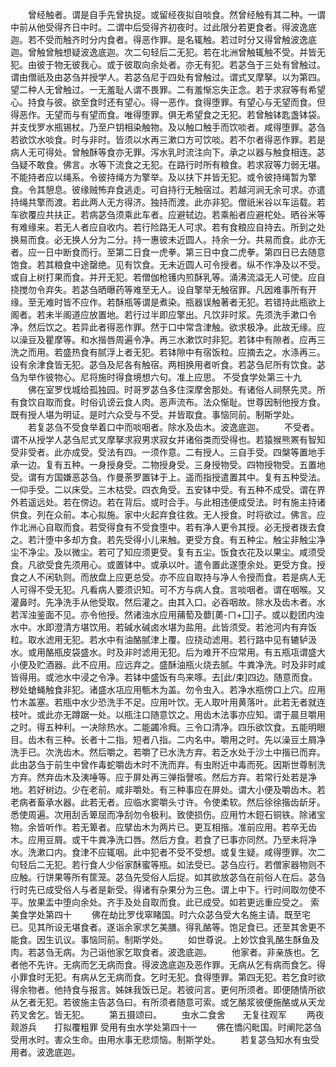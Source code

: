 <!-- { "loadSidebar": true } -->
　　曾经触者。谓是自手先曾执捉。或留经夜拟自啖食。然曾经触有其二种。一谓中前从他受得齐日中时。二谓中后受得齐初夜时。过此限分若更食者。得波逸底迦。若不受而触齐时分内食者。得恶作罪。是名辄触。若过时分又得曾触波逸底迦。曾触曾触想疑波逸底迦。次二句轻后二无犯。若在北洲曾触辄触不受。并皆无犯。由彼于物无彼我心。或于彼取向余处者。亦无有犯。若苾刍于三处有曾触过。谓由僧祇及由苾刍并授学人。若苾刍尼于四处有曾触过。谓式叉摩拏。以为第四。望二种人无曾触过。一无羞耻人谓不畏罪。二有羞惭忘失正念。若于求寂等有希望心。持食与彼。欲至食时还有望心。得一恶作。食得堕罪。有望心与无望而食。但得恶作。无望而与有望而食。唯得堕罪。俱无希望食之无犯。若曾触钵匙盏钵袋。并支伐罗水瓶锡杖。乃至户钥相染触物。及以触口触手而饮啖者。咸得堕罪。苾刍若欲饮水啖食。时与非时。皆须以水再三漱口方可饮啖。若不尔者得恶作罪。若是病人无可得处。曾触酥等食亦无罪。泻水乳时流注向下。承之以器与触食相连。苾刍疑不敢食。佛言。水等下流食之无犯。在路行时所有粮食。若求寂等力弱无堪。不能持者应以绳系。令彼持绳方为擎举。及以扶下并皆无犯。或令彼持绳暂为擎食。令其憩息。彼缘贼怖弃食逃走。可自持行无触宿过。若越河涧无余可求。亦遣持绳共擎而渡。若此两人无方得济。独持而渡。此亦非犯。僧祇米谷以车运载。若车欲覆应共扶正。若病苾刍须乘此车者。应避轼边。若乘船者应避柁处。晒谷米等有难缘来。若无人者应自收内。若行险路无人可求。若有食粮应自持去。所到之处换易而食。必无换人分为二分。持一惠彼未近圆人。持余一分。共易而食。此亦无者。应一日中断食而行。至第二日食一虎拳。第三日中食二虎拳。第四日已去随意饱食。若其粮食中途罄绝。见有饮食。无未近圆人可令授者。纵不作净及以不受。或自上树打果而食。并开无犯。若僧伽枪镬内煎酥乳等。涌沸流溢无人可使。应自挠搅勿令弃失。若苾刍晒曝药等难至无人。设自擎举无触宿罪。凡因难事所有开缘。至无难时皆不应作。若酥瓶等谓是煮染。瓶器误触著者无犯。若错持此瓶欲上阁者。若未半阁道应放置地。若行过半即应擎出。凡饮非时浆。先须洗手漱口令净。然后饮之。若异此者得恶作罪。然于口中常含津触。欲求极净。此故无缘。应以澡豆及瞿摩等。和水揩唇周遍令净。再三水漱饮时非犯。若钵中有隙者。应再三洗之而用。若盛热食有腻浮上者无犯。若钵隙中有宿饭粒。应摘去之。水涤再三。设有余津食皆无犯。苾刍及尼各有触宿。两相换用者听食。若苾刍尼所有饮食。苾刍为举作彼物心。尼将施时得食境想六句。准上应思。
不受食学处第三十九
　　佛在室罗伐城给孤独园。时哥罗苾刍多住深摩舍那处。有诸俗人祠祭先灵。所有食饮自取而食。时俗讥谤云食人肉。恶声流布。法众惭耻。世尊因制他授方食。既有授人堪为明证。是时六众受与不受。并皆取食。事恼同前。制斯学处。
　　若复苾刍不受食举着口中而啖咽者。除水及齿木。波逸底迦。
　　不受者。谓不从授学人苾刍尼式叉摩拏求寂男求寂女并诸俗类而受得也。若猿猴熊罴有智知受非受者。此亦成受。受法有四。一须作意。二有授人。三自手受。四槃等置地手承一边。复有五种。一身授身受。二物授身受。三身授物受。四物授物受。五置地受。谓有方国嫌恶苾刍。作曼荼罗置钵于上。遥而指授遣置其中。复有五种受法。一仰手受。二以床受。三木枯受。四衣角受。五安钵中受。有五种不成受。谓在界外若遥远处。若在傍边。若在背后。或时合手。与此相违便成受法。时有施主持诸供食。列在众前。本心拟施。家中火起弃食往救。无人授食。时将欲过。佛言。应作北洲心自取而食。若受得食有不受食堕中。若有净人更令其授。必无授者拨去食之。若汁堕中多却方食。若先受得小儿来触。更受方食。有五种尘。触尘非触尘净尘不净尘。及以微尘。若可了知应须更受。复有五尘。饭食衣花及以果尘。咸须受食。凡欲受食先须用心。或置钵中。或承以叶。遣令置此遂堕余处。更受方食。授食之人不闲轨则。而放盘上应更总受。亦不应自取持与净人令授而食。若是病人无人可得不受无犯。凡看病人要须识知。可不方与病人食。言啖咽者。谓在咽喉。又灌鼻时。先净洗手从他受取。然后灌之。由其入口。必吞咽故。除水及齿木者。水若浑浊鉴面不见。亦令他授。然诸浊水应用蒱萄及蘡[薁-ㄇ+囗]子。或以麨团内浊水中。水即澄清方堪饮用。若碱水碱卤水堪为盐用。此皆须受。若池河内有弃饭粒。取水滤用无犯。若水中有油酪腻津上覆。应挠动滤用。若行路中见有辘轳汲水。或用酪瓶皮袋盛水。时及非时滤用无犯。后为难开不应常用。有五瓶瓨谓盛大小便及贮酒器。此不应用。应远弃之。盛酥油瓶火烧去腻。牛粪净洗。时及非时咸皆得用。或池水中浸之令净。若钵中盛饭有鸟来啄。去[此/束]四边。随意而食。秽处螥蝇触食非犯。诸盛水瓨应用甎木为盖。勿令虫入。若净水瓶傍口上穴。应用竹木盖塞。若瓶中水少恐洗手不足。应用叶饮。无人取叶用黄落叶。此若无者就连枝叶。或此亦无蹲踞一处。以瓶注口随意饮之。用齿木法事亦应知。谓于晨旦嚼用之时。得五种利。一决除热水。二能蠲冷癊。三令口清净。四乐欲饮食。五能明眼目。齿木有三种。长者十二指。短者八指。二内名中。嚼用之时。先以澡豆土屑净洗手已。次洗齿木。然后嚼之。若嚼了已水洗方弃。若乏水处于沙土中揩已而弃。此由苾刍于前生中曾作毒蛇嚼齿木时不洗而弃。有虫附近中毒而死。因斯世尊制洗方弃。然弃齿木及洟唾等。应于屏处再三弹指謦咳。然后方弃。若常行处若是净地。若好树边。少在老前。咸非嚼处。有三种事应在屏处。谓大小便及嚼齿木。若老病者畜承水器。此若无者。应临水窦嚼头寸许。令使柔软。然后徐徐揩齿龂牙。悉使周遍。次用刮舌箄屈而净刮勿令极利。致使损伤。应用竹木鋀石铜铁。除诸宝物。余皆听作。若无箄者。应擘齿木为两片已。更互相揩。准前应用。若卒无齿木。应用豆屑。或干牛粪净洗口唇。然后方食。若食了已事亦同然。乃至未将净水。洗漱口内。食津不应辄咽。此中犯者不受不受想。或复生疑。咸得堕罪。次二句轻后二无犯。若行食人少俗家酥蜜等瓶。如法受已。苾刍应行。若僧家器物则不应触。行饼果等所有筐笼。苾刍先受俗人后捉。如其欲放苾刍在前俗人在后。苾刍行时先已成受俗人与者是新受。得诸有杂果分为三色。谓上中下。行时间取勿使不平。放果盂中堕向余处。齐手及处自取而食。此已成受。如若更远重应受之。
索美食学处第四十
　　佛在劫比罗伐窣睹国。时六众苾刍受大名施主请。既至宅已。见其所设无堪食者。遂诣余家求乞美膳。得乳酪等。饱足食已。还至其舍更不能食。因生讥议。事恼同前。制斯学处。
　　如世尊说。上妙饮食乳酪生酥鱼及肉。若苾刍无病。为己诣他家乞取食者。波逸底迦。
　　他家者。非亲族也。乞者他不先许。无病而乞无病而食。得波逸底迦及恶作罪。无病从乞有病而食乞。得小罪食时无犯。有病从乞无病而食。乞时无犯。食得堕罪。第四无犯。若乞食时欲得余物者。他持食与报言。姊妹我饭已足。若彼问言。更何所须者。即便随情所欲从乞者无犯。若彼施主告苾刍曰。有所须者随意可索。或乞酪浆彼便施酪或从天龙药叉舍乞。皆无犯。
　　第五摄颂曰。
　　虫水二食舍　　无复往观军
　　两夜觌游兵　　打拟覆粗罪
受用有虫水学处第四十一
　　佛在憍闪毗国。时阐陀苾刍受用水时。害众生命。由用水事无悲烦恼。制斯学处。
　　若复苾刍知水有虫受用者。波逸底迦。
